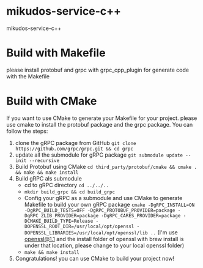 # mikudos-service-c++

mikudos-service-c++

# Build with Makefile

please install protobuf and grpc with grpc_cpp_plugin for generate code with the Makefile

# Build with CMake

If you want to use CMake to generate your Makefile for your project. please use cmake to install the protobuf package and the grpc package. You can follow the steps:

1. clone the gRPC package from GitHub `git clone https://github.com/grpc/grpc.git && cd grpc`
2. update all the submodule for gRPC package `git submodule update --init --recursive`
3. Build Protobuf using CMake `cd third_party/protobuf/cmake && cmake . && make && make install`
4. Build gRPC als submodule
    - cd to gRPC directory `cd ../../..`
    - `mkdir build_grpc && cd build_grpc`
    - Config your gRPC as a submodule and use CMake to generate Makefile to build your own gRPC package `cmake -DgRPC_INSTALL=ON -DgRPC_BUILD_TESTS=OFF -DgRPC_PROTOBUF_PROVIDER=package -DgRPC_ZLIB_PROVIDER=package -DgRPC_CARES_PROVIDER=package -DCMAKE_BUILD_TYPE=Release -DOPENSSL_ROOT_DIR=/usr/local/opt/openssl -DOPENSSL_LIBRARIES=/usr/local/opt/openssl/lib ..` (I'm use openssl@1.1 and the install folder of openssl with brew install is under that location, please change to your local openssl folder)
    - `make && make install`
5. Congratulations! you can use CMake to build your project now!
